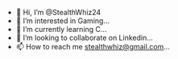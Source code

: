 - 👋 Hi, I’m @StealthWhiz24
- 👀 I’m interested in Gaming...
- 🌱 I’m currently learning C...
- 💞️ I’m looking to collaborate on Linkedin...
- 📫 How to reach me stealthwhiz@gmail.com...

<!---
StealthWhiz24/StealthWhiz24 is a ✨ special ✨ repository because its `README.md` (this file) appears on your GitHub profile.
You can click the Preview link to take a look at your changes.
--->
